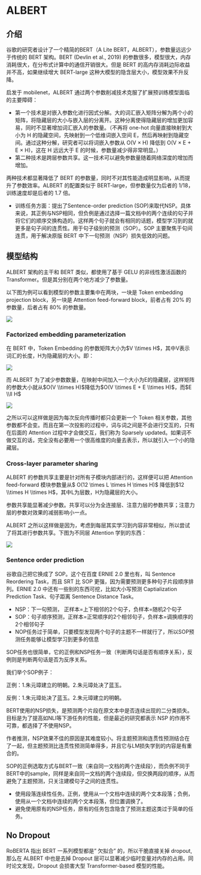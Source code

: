 # ALBERT

## 介绍

谷歌的研究者设计了一个精简的BERT（A Lite BERT，ALBERT），参数量远远少于传统的 BERT 架构。BERT (Devlin et al., 2019) 的参数很多，模型很大，内存消耗很大，在分布式计算中的通信开销很大。但是 BERT 的高内存消耗边际收益并不高，如果继续增大 BERT-large 这种大模型的隐含层大小，模型效果不升反降。

启发于 mobilenet，ALBERT 通过两个参数削减技术克服了扩展预训练模型面临的主要障碍：

- 第一个技术是对嵌入参数化进行因式分解。大的词汇嵌入矩阵分解为两个小的矩阵，将隐藏层的大小与嵌入层的分离开。这种分离使得隐藏层的增加更加容易，同时不显著增加词汇嵌入的参数量。（不再将 one-hot 向量直接映射到大小为 H 的隐藏空间，先映射到一个低维词嵌入空间 E，然后再映射到隐藏空间。通过这种分解，研究者可以将词嵌入参数从 O(V × H) 降低到 O(V × E + E × H)，这在 H 远远大于 E 的时候，参数量减少得非常明显。）
- 第二种技术是跨层参数共享。这一技术可以避免参数量随着网络深度的增加而增加。

两种技术都显著降低了 BERT 的参数量，同时不对其性能造成明显影响，从而提升了参数效率。ALBERT 的配置类似于 BERT-large，但参数量仅为后者的 1/18，训练速度却是后者的 1.7 倍。

- 训练任务方面：提出了Sentence-order prediction (SOP)来取代NSP。具体来说，其正例与NSP相同，但负例是通过选择一篇文档中的两个连续的句子并将它们的顺序交换构造的。这样两个句子就会有相同的话题，模型学习到的就更多是句子间的连贯性。用于句子级别的预测（SOP）。SOP 主要聚焦于句间连贯，用于解决原版 BERT 中下一句预测（NSP）损失低效的问题。

## 模型结构

ALBERT 架构的主干和 BERT 类似，都使用了基于 GELU 的非线性激活函数的 Transformer。但是其分别在两个地方减少了参数量。

以下图为例可以看到模型的参数主要集中在两块，一块是 Token embedding projection block，另一块是 Attention feed-forward block，前者占有 20% 的参数量，后者占有 80% 的参数量。

![](https://raw.githubusercontent.com/w5688414/paddleImage/main/bert_family_img/attention_block.png)

### Factorized embedding parameterization

在 BERT 中，Token Embedding 的参数矩阵大小为$V \\times H$，其中V表示词汇的长度，H为隐藏层的大小。即：

![](https://raw.githubusercontent.com/w5688414/paddleImage/main/bert_family_img/token_embedding.png)

而 ALBERT 为了减少参数数量，在映射中间加入一个大小为E的隐藏层，这样矩阵的参数大小就从$O(V \\times H)$降低为$O(V \\times E + E \\times H)$，而$E \\ll H$

![](https://raw.githubusercontent.com/w5688414/paddleImage/main/bert_family_img/token_embedding_v1.png)

之所以可以这样做是因为每次反向传播时都只会更新一个 Token 相关参数，其他参数都不会变。而且在第一次投影的过程中，词与词之间是不会进行交互的，只有在后面的 Attention 过程中才会做交互，我们称为 Sparsely updated。如果词不做交互的话，完全没有必要用一个很高维度的向量去表示，所以就引入一个小的隐藏层。

### Cross-layer parameter sharing

ALBERT 的参数共享主要是针对所有子模块内部进行的，这样便可以把 Attention feed-forward 模块参数量从$ O(12 \\times L \\times H \\times H)$ 降低到$12 \\times H \\times H$，其中L为层数，H为隐藏层的大小。

参数共享能显著减少参数。共享可以分为全连接层、注意力层的参数共享；注意力层的参数对效果的减弱影响小一点。

ALBERT 之所以这样做是因为，考虑到每层其实学习到内容非常相似，所以尝试了将其进行参数共享。下图为不同层 Attention 学到的东西：

![](https://raw.githubusercontent.com/w5688414/paddleImage/main/bert_family_img/attention_visualize.png)

### Sentence order prediction

谷歌自己把它换成了 SOP。这个在百度 ERNIE 2.0 里也有，叫 Sentence Reordering Task，而且 SRT 比 SOP 更强，因为需要预测更多种句子片段顺序排列。ERNIE 2.0 中还有一些别的东西可挖，比如大小写预测 Captialization Prediction Task、句子距离 Sentence Distance Task。

- NSP：下一句预测， 正样本=上下相邻的2个句子，负样本=随机2个句子
- SOP：句子顺序预测，正样本=正常顺序的2个相邻句子，负样本=调换顺序的2个相邻句子
- NOP任务过于简单，只要模型发现两个句子的主题不一样就行了，所以SOP预测任务能够让模型学习到更多的信息

SOP任务也很简单，它的正例和NSP任务一致（判断两句话是否有顺序关系），反例则是判断两句话是否为反序关系。

我们举个SOP例子：

正例：1.朱元璋建立的明朝。2.朱元璋处决了蓝玉。

反例：1.朱元璋处决了蓝玉。2.朱元璋建立的明朝。

BERT使用的NSP损失，是预测两个片段在原文本中是否连续出现的二分类损失。目标是为了提高如NLI等下游任务的性能，但是最近的研究都表示 NSP 的作用不可靠，都选择了不使用NSP。

作者推测，NSP效果不佳的原因是其难度较小。将主题预测和连贯性预测结合在了一起，但主题预测比连贯性预测简单得多，并且它与LM损失学到的内容是有重合的。

SOP的正例选取方式与BERT一致（来自同一文档的两个连续段），而负例不同于BERT中的sample，同样是来自同一文档的两个连续段，但交换两段的顺序，从而避免了主题预测，只关注建模句子之间的连贯性。

- 使用段落连续性任务。正例，使用从一个文档中连续的两个文本段落；负例，使用从一个文档中连续的两个文本段落，但位置调换了。
- 避免使用原有的NSP任务，原有的任务包含隐含了预测主题这类过于简单的任务。

## No Dropout

RoBERTA 指出 BERT 一系列模型都是” 欠拟合” 的，所以干脆直接关掉 dropout, 那么在 ALBERT 中也是去掉 Dropout 层可以显著减少临时变量对内存的占用。同时论文发现，Dropout 会损害大型 Transformer-based 模型的性能。
